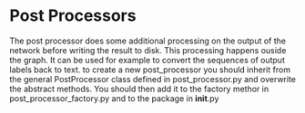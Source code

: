 # Post Processors

The post processor does some additional processing on the output of the network
before writing the result to disk. This processing happens ouside the graph.
It can be used for example to convert the sequences of output labels back to
text. to create a new post_processor you should inherit from the general
PostProcessor class defined in post_processor.py and overwrite the abstract
methods. You should then add it to the factory methor in
post_processor_factory.py and to the package in __init__.py

